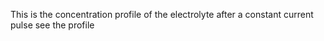 This is the concentration profile of the electrolyte after a constant current pulse
see the profile
